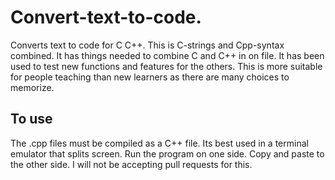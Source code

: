 # Convert-text-to-code.
Converts text to code for C C++.
This is C-strings and Cpp-syntax combined.
It has things needed to combine C and C++ in on file.
It has been used to test new functions and features for the others.
This is more suitable for people teaching than new learners as there are many choices
to memorize.
## To use
The .cpp files must be compiled as a C++ file.
Its best used in a terminal emulator that splits screen.
Run the program on one side. Copy and paste to the other side.
I will not be accepting pull requests for this.

